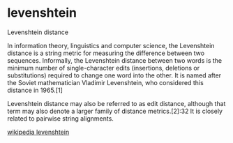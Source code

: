 # levenshtein

Levenshtein distance


In information theory, linguistics and computer science, the Levenshtein distance is a string metric for measuring the difference between two sequences. Informally, the Levenshtein distance between two words is the minimum number of single-character edits (insertions, deletions or substitutions) required to change one word into the other. It is named after the Soviet mathematician Vladimir Levenshtein, who considered this distance in 1965.[1]

Levenshtein distance may also be referred to as edit distance, although that term may also denote a larger family of distance metrics.[2]:32 It is closely related to pairwise string alignments.


[wikipedia levenshtein](https://en.wikipedia.org/wiki/Levenshtein_distance)
